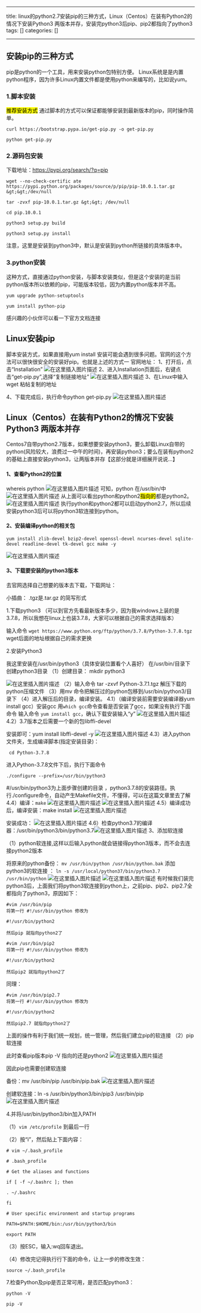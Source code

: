 
--- 
title:  linux的python2.7安装pip的三种方式，Linux（Centos）在装有Python2的情况下安装Python3 两版本并存，安装完python3后pip、pip2都指向了python3 
tags: []
categories: [] 

---
## 安装pip的三种方式

pip是python的一个工具，用来安装python包特别方便。 Linux系统是是内置python程序，因为许多Linux内置文件都是使用python来编写的，比如说yum。

### 1.脚本安装

<mark>推荐安装方式</mark> 通过脚本的方式可以保证都能够安装到最新版本的pip，同时操作简单。

```
curl https://bootstrap.pypa.io/get-pip.py -o get-pip.py

```

```
python get-pip.py

```

### 2.源码包安装

下载地址：https://pypi.org/search/?q=pip

```
wget --no-check-certific ate https://pypi.python.org/packages/source/p/pip/pip-10.0.1.tar.gz &gt;&gt;/dev/null

```

```
tar -zvxf pip-10.0.1.tar.gz &gt;&gt; /dev/null

```

```
cd pip.10.0.1

```

```
python3 setup.py build

```

```
python3 setup.py install

```

注意，这里是安装到python3中，默认是安装到python所链接的具体版本中。

### 3.python安装

这种方式，直接通过python安装，与脚本安装类似，但是这个安装的是当前python版本所以依赖的pip，可能版本较低，因为内置python版本并不高。

```
yum upgrade python-setuptools

```

```
yum install python-pip

```

感兴趣的小伙伴可以看一下官方文档连接

## Linux安装pip

脚本安装方式，如果直接用yum install 安装可能会遇到很多问题。官网的这个方法可以很快很安全的安装好pip。也就是上述的方式一 官网地址： 1、打开后，点击“Installation” <img src="https://img-blog.csdnimg.cn/20210101135430633.png?x-oss-process=image/watermark,type_ZmFuZ3poZW5naGVpdGk,shadow_10,text_aHR0cHM6Ly9ibG9nLmNzZG4ubmV0L3FxXzQyNDAyNjQ4,size_16,color_FFFFFF,t_70" alt="在这里插入图片描述"> 2、进入Installation页面后，右键点击“get-pip.py”,选择“复制链接地址” <img src="https://img-blog.csdnimg.cn/20210101135506438.png?x-oss-process=image/watermark,type_ZmFuZ3poZW5naGVpdGk,shadow_10,text_aHR0cHM6Ly9ibG9nLmNzZG4ubmV0L3FxXzQyNDAyNjQ4,size_16,color_FFFFFF,t_70" alt="在这里插入图片描述"> 3、在Linux中输入 wget 粘帖复制的地址

4、下载完成后，执行命令python get-pip.py <img src="https://img-blog.csdnimg.cn/20210101135542614.png?x-oss-process=image/watermark,type_ZmFuZ3poZW5naGVpdGk,shadow_10,text_aHR0cHM6Ly9ibG9nLmNzZG4ubmV0L3FxXzQyNDAyNjQ4,size_16,color_FFFFFF,t_70" alt="在这里插入图片描述">

## Linux（Centos）在装有Python2的情况下安装Python3 两版本并存

Centos7自带python2.7版本，如果想要安装python3，要么卸载Linux自带的python(风险较大，浪费过一中午的时间)，再安装python3；要么在装有python2的基础上直接安装python3，让两版本并存【这部分就是详细展开说说…】

#### 1、查看Python2的位置

whereis python <img src="https://img-blog.csdnimg.cn/20210101141233234.png" alt="在这里插入图片描述"> 可知，python 在/usr/bin/中 <img src="https://img-blog.csdnimg.cn/20210101141333692.png" alt="在这里插入图片描述"> 从上面可以看出python和python2<mark>指向的</mark>都是python2。 <img src="https://img-blog.csdnimg.cn/20210101141500176.png?x-oss-process=image/watermark,type_ZmFuZ3poZW5naGVpdGk,shadow_10,text_aHR0cHM6Ly9ibG9nLmNzZG4ubmV0L3FxXzQyNDAyNjQ4,size_16,color_FFFFFF,t_70" alt="在这里插入图片描述"> 执行python和python2都可以启动python2.7，所以后续安装python3后可以将python3软连接到python。

#### 2、安装编译python的相关包

```
yum install zlib-devel bzip2-devel openssl-devel ncurses-devel sqlite-devel readline-devel tk-devel gcc make -y

```

<img src="https://img-blog.csdnimg.cn/20210101141730220.png?x-oss-process=image/watermark,type_ZmFuZ3poZW5naGVpdGk,shadow_10,text_aHR0cHM6Ly9ibG9nLmNzZG4ubmV0L3FxXzQyNDAyNjQ4,size_16,color_FFFFFF,t_70" alt="在这里插入图片描述">

#### 3、下载要安装的python3版本

去官网选择自己想要的版本去下载，下载网址：

小插曲： .tgz是.tar.gz 的简写形式

1.下载python3 （可以到官方先看最新版本多少，因为我windows上装的是3.7.8，所以我想在linux上也装3.7.8，大家可以根据自己的需求选择版本）

输入命令 `wget https://www.python.org/ftp/python/3.7.8/Python-3.7.8.tgz` wget后面的地址根据自己的需求更换

2.安装Python3

我这里安装在/usr/bin/python3（具体安装位置看个人喜好） 在/usr/bin/目录下创建python3目录 （1）创建目录： mkdir python3

<img src="https://img-blog.csdnimg.cn/20210103191514857.png" alt="在这里插入图片描述"> （2）输入命令 tar -zxvf Python-3.7.1.tgz 解压下载的python压缩文件 （3）用mv 命令把解压过的python包移到/usr/bin/python3/目录下 （4）进入解压后的目录，编译安装。 4.1）（编译安装前需要安装编译器yum install gcc）安装gcc 用`which gcc`命令查看是否安装了gcc，如果没有执行下面命令 输入命令 `yum install gcc`，确认下载安装输入“y” <img src="https://img-blog.csdnimg.cn/20210103192751975.png?x-oss-process=image/watermark,type_ZmFuZ3poZW5naGVpdGk,shadow_10,text_aHR0cHM6Ly9ibG9nLmNzZG4ubmV0L3FxXzQyNDAyNjQ4,size_16,color_FFFFFF,t_70" alt="在这里插入图片描述"> 4.2）3.7版本之后需要一个新的包libffi-devel

安装即可：yum install libffi-devel -y <img src="https://img-blog.csdnimg.cn/20210103192828528.png?x-oss-process=image/watermark,type_ZmFuZ3poZW5naGVpdGk,shadow_10,text_aHR0cHM6Ly9ibG9nLmNzZG4ubmV0L3FxXzQyNDAyNjQ4,size_16,color_FFFFFF,t_70" alt="在这里插入图片描述"> 4.3）进入python文件夹，生成编译脚本(指定安装目录)：

```
 cd Python-3.7.8

```

进入Python-3.7.8文件下后，执行下面命令

```
./configure --prefix=/usr/bin/python3  

```

#/usr/bin/python3为上面步骤创建的目录 ，python3.7.8的安装路径。执行./configure命令，自动产生Makefile文件，不懂得，可以在这篇文章里去了解 4.4）编译：`make` <img src="https://img-blog.csdnimg.cn/20210103193817207.png" alt="在这里插入图片描述"> <img src="https://img-blog.csdnimg.cn/2021010319424330.png?x-oss-process=image/watermark,type_ZmFuZ3poZW5naGVpdGk,shadow_10,text_aHR0cHM6Ly9ibG9nLmNzZG4ubmV0L3FxXzQyNDAyNjQ4,size_16,color_FFFFFF,t_70" alt="在这里插入图片描述"> 4.5）编译成功后，编译安装：make install <img src="https://img-blog.csdnimg.cn/20210103194313501.png" alt="在这里插入图片描述">

安装成功： <img src="https://img-blog.csdnimg.cn/20210103194457393.png" alt="在这里插入图片描述"> 4.6）检查python3.7的编译器：/usr/bin/python3/bin/python3.7<img src="https://img-blog.csdnimg.cn/20210103194729954.png" alt="在这里插入图片描述"> 3、添加软连接

（1）python软连接,这样以后输入python就会链接得python3版本，而不会去连接python2版本

将原来的python备份： `mv /usr/bin/python /usr/bin/python.bak` 添加python3的软连接 ： `ln -s /usr/local/python37/bin/python3.7 /usr/bin/python` <img src="https://img-blog.csdnimg.cn/20210103195427287.png" alt="在这里插入图片描述"> <img src="https://img-blog.csdnimg.cn/20210103195617121.png" alt="在这里插入图片描述"> 有时候我们装完python3后，上面我们将python3软连接到python上，之前pip、pip2、pip2.7全都指向了python3，原因如下：

```
#vim /usr/bin/pip
将第一行 #!/usr/bin/python 修改为

#!/usr/bin/python2

然后pip 就指向python2了

```

```
#vim /usr/bin/pip2
将第一行 #!/usr/bin/python 修改为

#!/usr/bin/python2

然后pip2 就指向python2了

```

同理：

```
#vim /usr/bin/pip2.7
将第一行 #!/usr/bin/python 修改为

#!/usr/bin/python2

然后pip2.7 就指向python2了

```

上面的操作有利于我们统一规划，统一管理，然后我们建立pip的软连接 （2）pip软连接

此时查看pip版本pip -V 指向的还是python2 <img src="https://img-blog.csdnimg.cn/20210103202617176.png" alt="在这里插入图片描述">

因此pip也需要创建软连接

备份：mv /usr/bin/pip /usr/bin/pip.bak <img src="https://img-blog.csdnimg.cn/20210103202707857.png" alt="在这里插入图片描述">

创建软连接：ln -s /usr/bin/python3/bin/pip3 /usr/bin/pip <img src="https://img-blog.csdnimg.cn/20210103202806303.png?x-oss-process=image/watermark,type_ZmFuZ3poZW5naGVpdGk,shadow_10,text_aHR0cHM6Ly9ibG9nLmNzZG4ubmV0L3FxXzQyNDAyNjQ4,size_16,color_FFFFFF,t_70" alt="在这里插入图片描述">

4.并将/usr/bin/python3/bin加入PATH

（1）`vim /etc/profile` 到最后一行

（2）按“i”，然后贴上下面内容：

```
# vim ~/.bash_profile

# .bash_profile

# Get the aliases and functions

if [ -f ~/.bashrc ]; then

. ~/.bashrc

fi

# User specific environment and startup programs

PATH=$PATH:$HOME/bin:/usr/bin/python3/bin

export PATH

```

（3）按ESC，输入:wq回车退出。

（4）修改完记得执行行下面的命令，让上一步的修改生效：

```
source ~/.bash_profile

```

7.检查Python及pip是否正常可用，是否匹配python3：

```
python -V

```

```
pip -V

```
